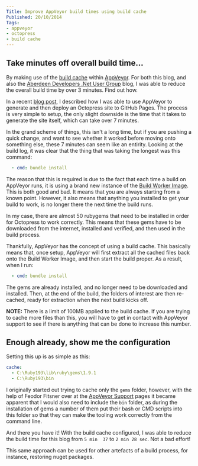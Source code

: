```yaml
---
Title: Improve AppVeyor build times using build cache
Published: 20/10/2014
Tags:
- appveyor
- octopress
- build cache
---
```


## Take minutes off overall build time...

By making use of the [build cache](http://www.appveyor.com/docs/build-cache) within [AppVeyor](http://www.appveyor.com/).  For both this blog, and also the [Aberdeen Developers .Net User Group](http://www.aberdeendevelopers.co.uk/) blog, I was able to reduce the overall build time by over 3 minutes.  Find out how.

In a recent [blog post](http://www.gep13.co.uk/blog/setup-appveyor-to-deploy-octopress-site-to-github-pages), I described how I was able to use AppVeyor to generate and then deploy an Octopress site to GitHub Pages.  The process is very simple to setup, the only slight downside is the time that it takes to generate the site itself, which can take over 7 minutes.

In the grand scheme of things, this isn't a long time, but if you are pushing a quick change, and want to see whether it worked before moving onto something else, these 7 minutes can seem like an entirity.  Looking at the build log, it was clear that the thing that was taking the longest was this command:

```yaml
  - cmd: bundle install
```

The reason that this is required is due to the fact that each time a build on AppVeyor runs, it is using a brand new instance of the [Build Worker Image](http://www.appveyor.com/docs/installed-software).  This is both good and bad.  It means that you are always starting from a known point.  However, it also means that anything you installed to get your build to work, is no longer there the next time the build runs.

In my case, there are almost 50 rubygems that need to be installed in order for Octopress to work correctly.  This means that these gems have to be downloaded from the internet, installed and verified, and then used in the build process.

Thankfully, AppVeyor has the concept of using a build cache.  This basically means that, once setup, AppVeyor will first extract all the cached files back onto the Build Worker Image, and then start the build proper.  As a result, when I run:

```yaml
  - cmd: bundle install
```

The gems are already installed, and no longer need to be downloaded and installed.  Then, at the end of the build, the folders of interest are then re-cached, ready for extraction when the next build kicks off.

**NOTE:** There is a limit of 100MB applied to the build cache.  If you are trying to cache more files than this, you will have to get in contact with AppVeyor support to see if there is anything that can be done to increase this number.

## Enough already, show me the configuration

Setting this up is as simple as this:

```yaml
cache:
  - C:\Ruby193\lib\ruby\gems\1.9.1
  - C:\Ruby193\bin
```

I originally started out trying to cache only the ```gems``` folder, however, with the help of Feodor Fitsner over at the [AppVeyor Support](http://help.appveyor.com/discussions/questions/585-what-setup-for-build-cache-is-require-for-bundle-install) pages it became apparent that I would also need to include the ```bin``` folder, as during the installation of gems a number of them put their bash or CMD scripts into this folder so that they can make the tooling work correctly from the command line.

And there you have it!  With the build cache configured, I was able to reduce the build time for this blog from ```5 min  37``` to ```2 min 28 sec```.  Not a bad effort!

This same approach can be used for other artefacts of a build process, for instance, restoring nuget packages.
